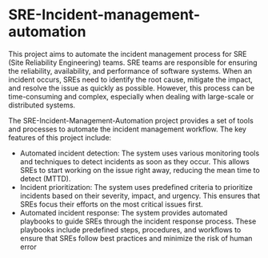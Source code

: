# SRE-Incident-management-automation

This project aims to automate the incident management process for SRE (Site Reliability Engineering) teams. SRE teams are responsible for ensuring the reliability, availability, and performance of software systems. When an incident occurs, SREs need to identify the root cause, mitigate the impact, and resolve the issue as quickly as possible. However, this process can be time-consuming and complex, especially when dealing with large-scale or distributed systems.

The SRE-Incident-Management-Automation project provides a set of tools and processes to automate the incident management workflow. The key features of this project include:

* Automated incident detection: The system uses various monitoring tools and techniques to detect incidents as soon as they occur. This allows SREs to start working on the issue right away, reducing the mean time to detect (MTTD).
* Incident prioritization: The system uses predefined criteria to prioritize incidents based on their severity, impact, and urgency. This ensures that SREs focus their efforts on the most critical issues first.
* Automated incident response: The system provides automated playbooks to guide SREs through the incident response process. These playbooks include predefined steps, procedures, and workflows to ensure that SREs follow best practices and minimize the risk of human error


